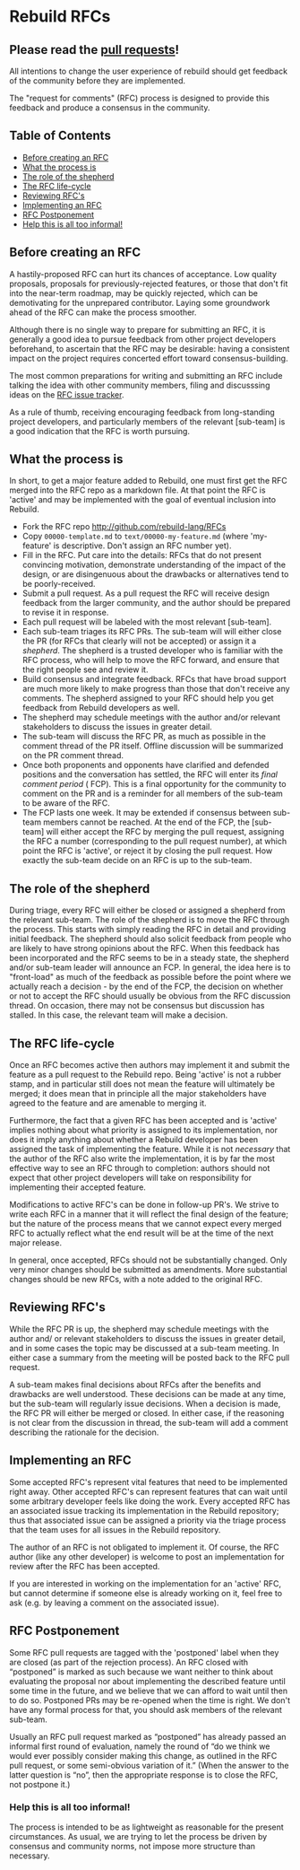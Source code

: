 # Rebuild RFCs
[Rebuild RFCs]: #rebuild-rfcs

## Please read the [pull requests](https://github.com/rebuild-lang/rfcs/pulls)!

All intentions to change the user experience of rebuild should get feedback of 
the community before they are implemented.

The "request for comments" (RFC) process is designed to provide this feedback 
and produce a consensus in the community.

## Table of Contents
[Table of Contents]: #table-of-contents

* [Before creating an RFC]
* [What the process is]
* [The role of the shepherd]
* [The RFC life-cycle]
* [Reviewing RFC's]
* [Implementing an RFC]
* [RFC Postponement]
* [Help this is all too informal!]

## Before creating an RFC
[Before creating an RFC]: #before-creating-an-rfc

A hastily-proposed RFC can hurt its chances of acceptance. Low quality 
proposals, proposals for previously-rejected features, or those that don't fit 
into the near-term roadmap, may be quickly rejected, which can be demotivating 
for the unprepared contributor. Laying some groundwork ahead of the RFC can 
make the process smoother.

Although there is no single way to prepare for submitting an RFC, it is 
generally a good idea to pursue feedback from other project developers 
beforehand, to ascertain that the RFC may be desirable: having a consistent 
impact on the project requires concerted effort toward consensus-building.

The most common preparations for writing and submitting an RFC include talking 
the idea with other community members, filing and discusssing ideas on the 
[RFC issue tracker][issues].

As a rule of thumb, receiving encouraging feedback from long-standing project 
developers, and particularly members of the relevant [sub-team] is a good 
indication that the RFC is worth pursuing.

[issues]: https://github.com/rebuild-lang/RFCs/issues


## What the process is
[What the process is]: #what-the-process-is

In short, to get a major feature added to Rebuild, one must first get the RFC 
merged into the RFC repo as a markdown file. At that point the RFC is 'active' 
and may be implemented with the goal of eventual inclusion into Rebuild.

* Fork the RFC repo http://github.com/rebuild-lang/RFCs
* Copy `00000-template.md` to `text/00000-my-feature.md` (where 'my-feature'
  is descriptive. Don't assign an RFC number yet).
* Fill in the RFC. Put care into the details: RFCs that do not present 
  convincing motivation, demonstrate understanding of the impact of the 
  design, or are disingenuous about the drawbacks or alternatives tend to be 
  poorly-received.
* Submit a pull request. As a pull request the RFC will receive design 
  feedback from the larger community, and the author should be prepared to
  revise it in response.
* Each pull request will be labeled with the most relevant [sub-team].
* Each sub-team triages its RFC PRs. The sub-team will will either close the 
  PR (for RFCs that clearly will not be accepted) or assign it a *shepherd*. 
  The shepherd is a trusted developer who is familiar with the RFC process, 
  who will help to move the RFC forward, and ensure that the right people see 
  and review it.
* Build consensus and integrate feedback. RFCs that have broad support are 
  much more likely to make progress than those that don't receive any 
  comments. The shepherd assigned to your RFC should help you get feedback 
  from Rebuild developers as well.
* The shepherd may schedule meetings with the author and/or relevant 
  stakeholders to discuss the issues in greater detail.
* The sub-team will discuss the RFC PR, as much as possible in the comment 
  thread of the PR itself. Offline discussion will be summarized on the PR 
  comment thread.
* Once both proponents and opponents have clarified and defended positions and
  the conversation has settled, the RFC will enter its *final comment period* (
  FCP). This is a final opportunity for the community to comment on the PR and 
  is a reminder for all members of the sub-team to be aware of the RFC.
* The FCP lasts one week. It may be extended if consensus between sub-team 
  members cannot be reached. At the end of the FCP,  the [sub-team] will 
  either accept the RFC by merging the pull request, assigning the RFC a 
  number (corresponding to the pull request number), at which point the RFC is 
  'active', or reject it by closing the pull request. How exactly the sub-team 
  decide on an RFC is up to the sub-team.


## The role of the shepherd
[The role of the shepherd]: #the-role-of-the-shepherd

During triage, every RFC will either be closed or assigned a shepherd from the
relevant sub-team. The role of the shepherd is to move the RFC through the
process. This starts with simply reading the RFC in detail and providing
initial feedback. The shepherd should also solicit feedback from people who
are likely to have strong opinions about the RFC. When this feedback has been
incorporated and the RFC seems to be in a steady state, the shepherd and/or
sub-team leader will announce an FCP. In general, the idea here is to 
"front-load" as much of the feedback as possible before the point where we 
actually reach a decision - by the end of the FCP, the decision on whether or 
not to accept the RFC should usually be obvious from the RFC discussion 
thread. On occasion, there may not be consensus but discussion has stalled. In 
this case, the relevant team will make a decision.


## The RFC life-cycle
[The RFC life-cycle]: #the-rfc-life-cycle

Once an RFC becomes active then authors may implement it and submit the 
feature as a pull request to the Rebuild repo. Being 'active' is not a rubber 
stamp, and in particular still does not mean the feature will ultimately be 
merged; it does mean that in principle all the major stakeholders have agreed 
to the feature and are amenable to merging it.

Furthermore, the fact that a given RFC has been accepted and is 'active' 
implies nothing about what priority is assigned to its implementation, nor 
does it imply anything about whether a Rebuild developer has been assigned the 
task of implementing the feature. While it is not *necessary* that the author 
of the RFC also write the implementation, it is by far the most effective way 
to see an RFC through to completion: authors should not expect that other 
project developers will take on responsibility for implementing their accepted 
feature.

Modifications to active RFC's can be done in follow-up PR's. We strive to 
write each RFC in a manner that it will reflect the final design of the 
feature; but the nature of the process means that we cannot expect every 
merged RFC to actually reflect what the end result will be at the time of the 
next major release.

In general, once accepted, RFCs should not be substantially changed. Only very 
minor changes should be submitted as amendments. More substantial changes 
should be new RFCs, with a note added to the original RFC.


## Reviewing RFC's
[Reviewing RFC's]: #reviewing-rfcs

While the RFC PR is up, the shepherd may schedule meetings with the author and/
or relevant stakeholders to discuss the issues in greater detail, and in some 
cases the topic may be discussed at a sub-team meeting. In either case a 
summary from the meeting will be posted back to the RFC pull request.

A sub-team makes final decisions about RFCs after the benefits and drawbacks 
are well understood. These decisions can be made at any time, but the sub-team 
will regularly issue decisions. When a decision is made, the RFC PR will 
either be merged or closed. In either case, if the reasoning is not clear from 
the discussion in thread, the sub-team will add a comment describing the 
rationale for the decision.


## Implementing an RFC
[Implementing an RFC]: #implementing-an-rfc

Some accepted RFC's represent vital features that need to be implemented right 
away. Other accepted RFC's can represent features that can wait until some 
arbitrary developer feels like doing the work. Every accepted RFC has an 
associated issue tracking its implementation in the Rebuild repository; thus 
that associated issue can be assigned a priority via the triage process that 
the team uses for all issues in the Rebuild repository. 

The author of an RFC is not obligated to implement it. Of course, the RFC 
author (like any other developer) is welcome to post an implementation for 
review after the RFC has been accepted.

If you are interested in working on the implementation for an 'active' RFC, 
but cannot determine if someone else is already working on it, feel free to 
ask (e.g. by leaving a comment on the associated issue).


## RFC Postponement
[RFC Postponement]: #rfc-postponement

Some RFC pull requests are tagged with the 'postponed' label when they are 
closed (as part of the rejection process). An RFC closed with “postponed” is 
marked as such because we want neither to think about evaluating the proposal 
nor about implementing the described feature until some time in the future, 
and we believe that we can afford to wait until then to do so. Postponed PRs 
may be re-opened when the time is right. We don't have any formal process for 
that, you should ask members of the relevant sub-team.

Usually an RFC pull request marked as “postponed” has already passed an 
informal first round of evaluation, namely the round of “do we think we would 
ever possibly consider making this change, as outlined in the RFC pull 
request, or some semi-obvious variation of it.”  (When the answer to the 
latter question is “no”, then the appropriate response is to close the RFC, 
not postpone it.)


### Help this is all too informal!
[Help this is all too informal!]: #help-this-is-all-too-informal

The process is intended to be as lightweight as reasonable for the present 
circumstances. As usual, we are trying to let the process be driven by 
consensus and community norms, not impose more structure than necessary.
